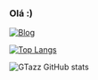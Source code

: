 ### Olá :)
[![Blog](https://img.shields.io/badge/LinkedIn-0077B5?style=for-the-badge&logo=linkedin&logoColor=white
)](https://www.linkedin.com/in/gabriel-tazz/)

[![Top Langs](https://github-readme-stats.vercel.app/api/top-langs/?username=GTazz)](https://github.com/anuraghazra/github-readme-stats)

![GTazz GitHub stats](https://github-readme-stats.vercel.app/api?username=GTazz&show_icons=true&theme=tokyonight)
